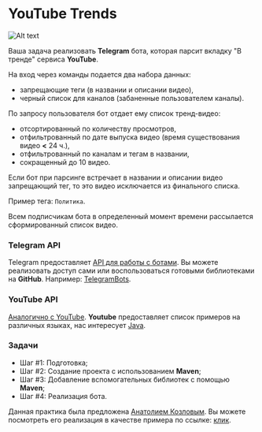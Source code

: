 # YouTube Trends

![Alt text](https://img.haikudeck.com/mi/6b434b6bc34baedefd485ebad9f86aed.png)

Ваша задача реализовать **Telegram** бота, которая парсит вкладку "В тренде" сервиса **YouTube**. 

На вход через команды подается два набора данных:
* запрещающие теги (в названии и описании видео),
* черный список для каналов (забаненные пользователем каналы).

По запросу пользователя бот отдает ему список тренд-видео:
* отсортированный по количеству просмотров,
* отфильтрованный по дате выпуска видео (время существования видео **<** 24 ч.),
* отфильтрованный по каналам и тегам в названии,
* сокращенный до 10 видео.

Если бот при парсинге встречает в названии и описании видео запрещающий тег, то это видео исключается из финального списка.

Пример тега: `Политика`.

Всем подписчикам бота в определенный момент времени рассылается сформированный список видео.

### Telegram API

Telegram предоставляет [API для работы с ботами](https://core.telegram.org/bots). Вы можете реализовать доступ сами или воспользоваться готовыми библиотеками на **GitHub**. Например: [TelegramBots](https://github.com/rubenlagus/TelegramBots). 

### YouTube API

[Аналогично с YouTube](https://developers.google.com/youtube/v3/). **Youtube** предоставляет список примеров на различных языках, нас интересует [Java](https://developers.google.com/youtube/v3/code_samples/java).


### Задачи

* Шаг #1: Подготовка;
* Шаг #2: Создание проекта с использованием **Maven**;
* Шаг #3: Добавление вспомогательных библиотек с помощью **Maven**;
* Шаг #4: Реализация бота.

Данная практика была предложена [Анатолием Козловым](https://github.com/AnatoliyKozlov). Вы можете посмотреть его реализация в качестве примера по ссылке: [клик](https://github.com/AnatoliyKozlov/YouTrends).
